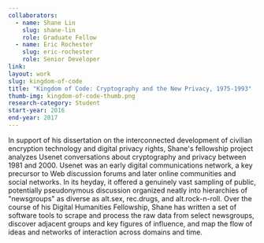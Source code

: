 ```yaml
---
collaborators: 
  - name: Shane Lin
    slug: shane-lin
    role: Graduate Fellow
  - name: Eric Rochester
    slug: eric-rochester
    role: Senior Developer
link:
layout: work
slug: kingdom-of-code
title: "Kingdom of Code: Cryptography and the New Privacy, 1975-1993"
thumb-img: kingdom-of-code-thumb.png
research-category: Student
start-year: 2016
end-year: 2017
---
```

In support of his dissertation on the interconnected development of civilian encryption technology and digital privacy rights, Shane's fellowship project analyzes Usenet conversations about cryptography and privacy between 1981 and 2000. Usenet was an early digital communications network, a key precursor to Web discussion forums and later online communities and social networks. In its heyday, it offered a genuinely vast sampling of public, potentially pseudonymous discussion organized neatly into hierarchies of "newsgroups" as diverse as alt.sex, rec.drugs, and alt.rock-n-roll. Over the course of his Digital Humanities Fellowship, Shane has written a set of software tools to scrape and process the raw data from select newsgroups, discover adjacent groups and key figures of influence, and map the flow of ideas and networks of interaction across domains and time.